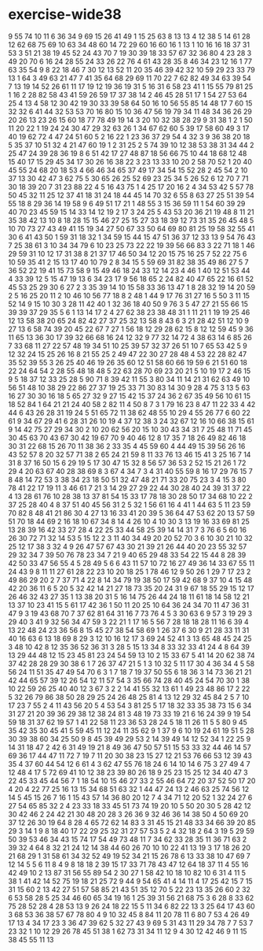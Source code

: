 # exercise-wide38
9
55
74
10
11
6
36
34
9
69
15
26
41
49
1
15
25
63
8
13
13
4
12
38
5
14
61
28
12
62
68
75
69
10
63
34
48
60
14
72
29
60
16
60
16
1
13
1
10
16
16
18
37
31
53
3
51
21
38
19
45
52
24
43
70
7
19
30
39
18
33
57
67
32
36
80
4
23
28
3
49
20
70
6
16
24
28
55
24
33
26
22
76
4
61
43
28
35
8
46
34
23
12
16
1
77
63
35
54
9
8
22
18
46
7
30
12
13
52
11
20
35
46
39
42
32
10
59
29
23
33
79
13
1
64
3
49
63
21
47
7
41
35
64
68
29
69
11
70
22
7
62
82
49
34
63
39
54
7
13
19
14
52
26
61
11
17
19
12
19
36
19
31
5
16
31
6
58
23
41
1
15
55
79
81
25
1
16
2
28
82
58
43
41
59
26
59
17
37
38
14
2
46
45
28
51
17
1
54
27
53
64
25
4
13
4
58
12
30
42
19
30
33
39
58
64
50
16
10
56
55
85
14
48
17
7
60
15
32
32
6
41
44
32
53
53
70
16
80
15
10
36
47
56
19
79
34
11
48
34
36
26
29
20
26
13
23
26
15
60
18
77
78
49
19
14
3
20
10
32
38
28
29
9
31
38
1
2
1
50
11
20
22
1
19
24
24
30
47
29
32
63
26
1
34
67
62
60
5
39
17
58
60
49
3
17
40
19
62
72
4
47
24
51
60
5
2
16
22
1
23
36
37
29
54
4
32
3
9
36
38
20
18
5
35
37
10
51
32
4
21
47
60
19
1
2
31
25
2
5
74
39
10
12
38
53
38
31
34
44
2
25
47
24
39
28
36
19
8
6
51
42
17
27
48
87
18
56
66
75
10
44
18
68
12
48
15
40
17
15
29
45
34
17
30
26
16
38
22
3
23
13
33
10
20
2
58
70
52
1
20
40
45
55
24
68
20
18
53
4
66
46
34
65
37
49
17
34
54
15
52
28
2
45
54
2
10
37
13
30
42
47
3
62
75
5
30
65
26
25
52
69
23
25
34
5
26
52
6
12
70
7
71
30
18
39
20
7
31
23
88
22
4
5
16
43
75
1
4
25
17
20
16
2
4
34
53
42
5
57
78
50
45
32
11
25
12
37
41
18
31
24
18
44
45
14
70
32
6
55
8
63
27
25
51
39
54
55
18
8
29
36
14
19
58
9
6
49
51
17
21
1
48
55
3
15
36
59
11
1
54
60
39
29
40
70
23
45
59
15
14
33
14
12
19
2
17
3
24
25
5
43
53
20
36
21
19
48
8
11
21
35
38
42
13
10
8
18
28
15
15
46
27
25
15
27
33
18
39
12
73
31
35
26
45
48
5
10
70
73
27
43
49
41
15
19
34
27
50
67
33
50
64
69
80
81
25
19
58
32
55
41
30
6
41
43
50
1
59
31
18
32
1
34
59
15
44
15
47
51
36
37
12
33
13
9
54
76
43
7
25
38
61
3
10
34
34
79
6
10
23
25
73
22
22
19
39
56
66
83
3
22
71
18
1
46
29
59
31
10
12
17
31
38
8
21
37
17
46
50
34
12
20
15
75
16
25
7
52
22
75
6
10
59
35
41
2
15
13
17
40
10
79
2
8
34
15
5
59
69
31
82
38
35
49
86
27
5
7
36
52
22
19
41
15
73
58
9
15
49
46
18
24
33
12
14
23
4
46
1
40
12
51
53
44
4
33
39
12
5
15
47
19
13
6
34
23
17
9
56
18
65
2
24
82
40
47
65
22
16
61
52
45
53
25
29
30
6
27
2
3
35
39
14
10
15
58
33
36
13
47
1
8
28
32
19
14
20
59
2
5
16
25
20
11
2
10
46
10
56
77
18
8
2
48
1
44
9
17
76
31
27
16
5
50
3
11
15
52
14
9
15
10
30
3
28
11
42
40
1
32
36
18
40
50
9
76
3
5
47
27
21
55
66
15
39
39
37
29
35
5
6
1
13
14
17
2
4
27
62
38
23
38
48
31
1
11
21
1
19
19
25
46
12
13
58
38
20
65
24
82
42
27
37
25
32
13
58
8
43
6
3
21
28
42
51
12
10
9
27
13
6
58
74
39
20
45
22
67
7
27
1
56
18
12
29
28
62
15
8
12
12
59
45
9
36
11
65
13
36
30
17
39
32
66
68
16
24
12
32
9
77
32
14
72
4
38
63
14
6
85
26
7
33
68
11
27
22
57
48
19
34
51
10
25
39
57
32
37
26
51
10
7
65
53
42
5
9
12
32
24
15
25
26
16
8
21
55
25
2
49
47
22
30
27
28
48
4
53
22
28
82
47
35
52
39
55
3
26
25
40
46
19
26
35
60
12
51
58
60
66
19
59
6
21
51
60
18
22
24
64
54
2
28
55
48
18
48
5
22
63
28
70
69
23
20
21
5
10
19
17
2
46
15
9
5
18
37
12
33
25
28
5
90
71
8
39
42
11
55
3
80
34
11
14
21
31
62
63
49
10
56
51
48
10
38
29
22
86
27
37
19
25
33
71
30
83
14
30
9
28
4
75
3
13
5
63
16
27
30
30
16
18
5
65
27
32
9
27
15
42
15
37
24
36
2
67
35
49
56
10
61
15
18
52
84
1
64
21
21
24
40
58
2
82
11
4
50
8
7
3
1
79
16
23
8
47
11
22
33
4
42
44
6
43
26
28
31
19
24
5
51
65
72
11
38
62
48
55
10
29
4
55
26
77
6
60
22
61
9
34
67
29
41
6
28
31
26
10
19
4
37
12
38
3
24
32
67
12
16
10
66
38
15
61
9
14
42
75
27
29
34
30
2
10
20
62
56
20
15
10
30
43
34
31
7
25
48
11
71
45
30
45
63
70
43
67
30
42
19
67
70
9
40
46
12
8
17
35
7
18
26
49
82
46
18
30
31
22
68
15
26
70
11
38
36
2
33
35
4
45
59
60
4
44
49
15
39
56
26
16
43
52
57
8
20
32
57
71
38
2
65
24
21
59
8
11
33
76
13
46
15
41
3
25
16
7
14
31
8
37
16
50
15
6
29
19
5
17
30
47
15
32
8
56
57
36
53
2
52
15
21
26
1
72
29
4
20
63
67
40
28
38
69
8
3
67
4
34
7
3
4
31
40
55
59
8
16
17
29
76
15
7
8
48
14
72
53
3
38
34
23
18
50
51
32
47
48
21
71
33
20
75
23
3
4
15
3
80
78
41
22
17
19
11
3
46
61
7
21
3
14
29
27
29
22
44
30
28
40
24
39
31
37
22
4
13
28
61
76
10
28
38
13
37
81
54
15
33
17
78
18
30
28
50
17
34
68
10
22
2
37
25
28
40
4
8
37
51
40
45
56
31
2
5
32
1
56
61
16
4
41
1
44
63
5
11
23
59
70
82
8
48
41
21
86
30
4
27
13
16
33
41
20
39
5
36
64
47
53
62
20
13
57
59
51
70
18
44
69
2
16
18
10
67
34
8
14
4
26
10
4
10
30
3
13
19
16
33
69
81
25
13
28
39
16
42
33
27
28
4
22
25
33
44
58
25
39
14
14
31
7
3
76
6
5
60
16
26
30
72
71
32
14
53
5
15
12
2
3
11
40
34
49
20
20
52
70
3
6
10
30
21
10
32
25
12
17
38
3
32
4
9
26
47
57
67
43
30
21
39
21
26
44
40
20
23
55
32
57
29
32
34
7
39
50
76
78
23
34
7
21
9
40
65
29
48
33
54
22
15
44
8
28
39
42
50
33
47
56
55
4
5
28
49
5
6
6
43
11
57
10
72
16
27
49
36
14
33
67
55
11
24
43
9
8
11
11
27
61
28
22
23
10
20
18
25
1
78
46
12
9
50
26
1
29
7
17
23
2
49
86
29
20
2
7
37
71
4
22
8
14
34
79
19
38
50
17
59
42
68
9
37
10
4
15
48
42
20
36
11
6
5
20
5
32
42
14
21
27
18
73
35
20
24
31
9
67
18
55
29
15
12
17
26
46
32
43
27
35
1
13
38
20
31
5
16
14
75
26
44
24
18
11
61
18
14
58
12
21
13
37
10
23
41
15
5
61
17
42
36
1
50
11
20
25
10
64
36
24
34
70
11
47
36
31
47
9
3
19
43
68
70
7
37
62
81
64
31
16
7
73
76
4
5
3
30
63
6
9
57
3
19
29
3
29
40
3
41
9
32
56
34
47
59
3
22
21
1
17
16
5
56
7
28
18
18
28
11
16
6
39
4
13
22
48
24
23
36
56
8
15
45
27
38
54
58
69
1
26
37
6
30
9
21
28
33
11
31
40
16
63
6
13
18
69
8
29
3
12
10
16
12
17
3
69
24
52
41
3
13
65
48
45
24
25
3
48
10
42
8
12
35
36
52
36
31
3
28
5
15
13
34
8
33
32
33
41
24
4
8
64
39
13
29
44
48
12
15
23
45
81
23
24
54
59
13
10
2
15
33
67
5
41
14
20
62
38
74
37
42
28
28
29
30
38
6
1
7
26
37
47
21
5
1
3
10
32
5
11
17
30
4
36
34
4
5
58
56
24
11
51
35
47
49
54
70
6
3
1
7
18
7
19
37
50
55
6
18
36
3
14
73
36
21
21
42
44
65
57
39
12
26
54
12
11
57
54
3
35
66
74
28
40
45
24
54
70
30
1
38
10
22
59
26
25
40
40
12
3
67
3
2
2
14
41
55
32
13
61
1
49
23
48
86
17
2
22
5
32
26
79
86
38
50
28
29
25
24
26
48
25
81
4
13
12
29
32
45
84
2
5
7
10
17
23
7
55
2
4
11
43
56
20
5
4
53
54
3
81
25
5
17
18
32
33
35
38
73
15
6
34
31
27
21
20
39
36
29
38
12
38
24
81
3
48
19
73
33
19
21
6
16
24
39
9
19
54
59
18
31
37
62
19
57
1
41
22
58
11
23
36
53
28
24
5
18
11
26
11
5
5
80
9
45
35
42
35
30
45
41
5
59
45
11
12
24
11
35
62
9
1
37
9
6
10
19
24
61
19
51
5
28
30
39
38
60
34
25
50
9
8
45
39
49
29
53
2
14
39
49
14
12
52
34
1
22
25
9
14
31
18
47
2
42
6
31
49
19
21
8
49
36
47
50
57
51
15
53
33
32
44
46
14
57
69
36
17
44
47
11
72
7
19
7
11
20
30
38
23
15
27
12
21
53
76
66
53
12
39
43
35
4
37
60
44
54
12
6
61
4
3
62
47
55
76
18
24
6
14
10
14
6
75
3
27
49
4
7
12
48
4
17
5
72
69
41
10
12
38
23
39
80
26
18
9
25
23
15
25
12
34
40
47
3
22
45
33
45
44
56
7
1
18
54
10
15
46
27
33
2
55
46
64
72
20
37
52
50
17
20
4
20
4
22
77
25
16
13
15
34
68
51
63
32
1
44
47
24
13
2
46
63
25
74
56
12
14
5
45
15
26
7
16
1
15
43
57
14
36
80
20
12
7
4
34
71
12
20
52
1
32
24
27
6
27
54
65
85
32
2
4
23
33
18
33
45
51
73
74
19
20
10
5
50
20
30
5
28
42
12
30
42
46
2
24
42
21
30
48
20
28
3
26
36
9
32
46
36
14
38
50
4
50
69
20
37
12
26
30
19
64
8
28
4
65
72
62
14
83
3
31
45
15
21
48
33
34
66
39
20
85
29
3
14
1
9
8
18
40
17
22
29
25
32
31
27
57
53
5
2
4
32
18
2
64
3
19
5
29
59
50
39
53
46
34
43
15
74
17
54
49
73
48
11
7
34
62
33
28
35
11
36
71
63
2
39
32
4
64
8
32
21
24
12
14
38
44
60
26
70
10
10
22
41
13
19
3
17
18
26
20
21
68
29
1
31
58
61
34
32
52
49
19
52
34
21
15
26
78
6
13
33
38
10
47
69
7
12
14
5
5
6
11
8
4
9
8
18
18
2
39
15
17
33
71
78
43
47
12
64
18
37
11
4
55
16
42
49
10
2
13
87
31
56
55
89
54
2
30
27
1
58
42
10
18
10
82
10
6
31
4
11
5
38
1
41
42
14
52
75
19
18
21
25
72
9
44
9
54
65
41
4
14
11
4
17
25
42
15
7
15
31
15
60
2
13
42
27
51
57
58
85
21
43
51
35
12
70
5
22
23
13
35
26
60
2
32
6
53
58
28
5
25
34
46
60
65
34
19
16
1
25
39
31
56
21
68
75
3
6
28
8
33
62
75
28
52
28
4
28
53
13
9
26
24
18
22
15
5
11
34
6
82
22
13
3
25
64
17
43
60
3
68
53
36
38
57
67
78
80
4
9
10
32
45
8
84
11
20
78
11
6
80
7
53
4
26
49
17
13
4
34
17
23
3
36
47
39
62
5
32
27
43
9
69
5
31
43
11
29
34
78
7
7
53
7
23
32
1
10
12
29
26
78
45
51
38
1
62
73
31
34
11
12
9
4
30
12
42
46
9
11
15
38
45
55
11
13
